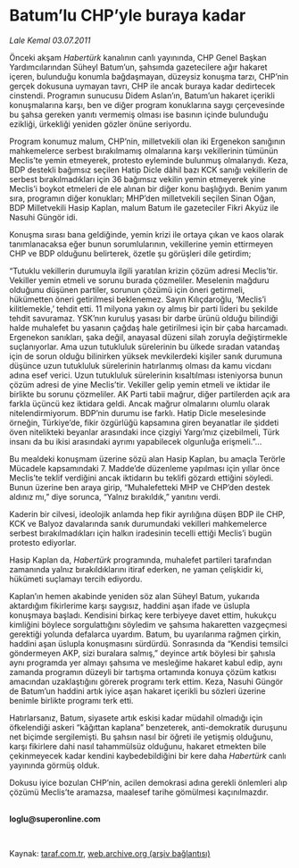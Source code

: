 # Batum’lu CHP’yle buraya kadar 

*Lale Kemal 03.07.2011*

<div class="yazi"><p>Önceki akşam <i>Habertürk</i> kanalının canlı yayınında, CHP Genel Başkan Yardımcılarından Süheyl Batum’un, şahsımda gazetecilere ağır hakaret içeren, bulunduğu konumla bağdaşmayan, düzeysiz konuşma tarzı, CHP’nin gerçek dokusuna uymayan tavrı, CHP ile ancak buraya kadar dedirtecek cinstendi. Programın sunucusu Didem Aslan’ın, Batum’un hakaret içerikli konuşmalarına karşı, ben ve diğer program konuklarına saygı çerçevesinde bu şahsa gereken yanıtı vermemiş olması ise basının içinde bulunduğu ezikliği, ürkekliği yeniden gözler önüne seriyordu. </p>
<p>Program konumuz malum, CHP’nin, milletvekili olan iki Ergenekon sanığının mahkemelerce serbest bırakılmamış olmalarına karşı vekillerinin tümünün Meclis’te yemin etmeyerek, protesto eyleminde bulunmuş olmalarıydı. Keza, BDP destekli bağımsız seçilen Hatip Dicle dâhil bazı KCK sanığı vekillerin de serbest bırakılmadıkları için 36 bağımsız vekilin yemin etmeyerek yine Meclis’i boykot etmeleri de ele alınan bir diğer konu başlığıydı. Benim yanım sıra, programın diğer konukları; MHP’den milletvekili seçilen Sinan Oğan, BDP Milletvekili Hasip Kaplan, malum Batum ile gazeteciler Fikri Akyüz ile Nasuhi Güngör idi. </p>
<p>Konuşma sırası bana geldiğinde, yemin krizi ile ortaya çıkan ve kaos olarak tanımlanacaksa eğer bunun sorumlularının, vekillerine yemin ettirmeyen CHP ve BDP olduğunu belirterek, özetle şu görüşleri dile getirdim;</p>
<p>“Tutuklu vekillerin durumuyla ilgili yaratılan krizin çözüm adresi Meclis’tir. Vekiller yemin etmeli ve sorunu burada çözmeliler. Meselenin mağduru olduğunu düşünen partiler, sorunun çözümü için öneri getirmeli, hükümetten öneri getirilmesi beklenemez. Sayın Kılıçdaroğlu, ‘Meclis’i kilitlemekle,’ tehdit etti. 11 milyona yakın oy almış bir parti lideri bu şekilde tehdit savuramaz. YSK’nın kuruluş yasası bir darbe ürünü olduğu bilindiği halde muhalefet bu yasanın çağdaş hale getirilmesi için bir çaba harcamadı. Ergenekon sanıkları, şaka değil, anayasal düzeni silah zoruyla değiştirmekle suçlanıyorlar. Ama uzun tutukluluk sürelerinin bu ülkede sıradan vatandaş için de sorun olduğu bilinirken yüksek mevkilerdeki kişiler sanık durumuna düşünce uzun tutukluluk sürelerinin hatırlanmış olması da kamu vicdanı adına esef verici. Uzun tutukluluk sürelerinin kısaltılması isteniyorsa bunun çözüm adresi de yine Meclis’tir. Vekiller gelip yemin etmeli ve iktidar ile birlikte bu sorunu çözmeliler. AK Parti tabii mağrur, diğer partilerden açık ara farkla üçüncü kez iktidara geldi. Ancak mağrur olmalarını olumlu olarak nitelendirmiyorum. BDP’nin durumu ise farklı. Hatip Dicle meselesinde örneğin, Türkiye’de, fikir özgürlüğü kapsamına giren beyanatlar ile şiddeti öven nitelikteki beyanlar arasındaki ince çizgiyi Yargı’mız çizebilmeli, Türk insanı da bu ikisi arasındaki ayrımı yapabilecek olgunluğa erişmeli.”... </p>
<p>Bu mealdeki konuşmam üzerine sözü alan Hasip Kaplan, bu amaçla Terörle Mücadele kapsamındaki 7. Madde’de düzenleme yapılması için yıllar önce Meclis’te teklif verdiğini ancak iktidarın bu teklifi gözardı ettiğini söyledi. Bunun üzerine ben araya girip, “Muhalefetteki MHP ve CHP’den destek aldınız mı,” diye sorunca, “Yalnız bırakıldık,” yanıtını verdi. </p>
<p>Kaderin bir cilvesi, ideolojik anlamda hep fikir ayrılığına düşen BDP ile CHP, KCK ve Balyoz davalarında sanık durumundaki vekilleri mahkemelerce serbest bırakılmadıkları için halkın iradesinin tecelli ettiği Meclis’i bugün protesto ediyorlar. </p>
<p>Hasip Kaplan da, <i>Habertürk</i> programında, muhalefet partileri tarafından zamanında yalnız bırakıldıklarını itiraf ederken, ne yaman çelişkidir ki, hükümeti suçlamayı tercih ediyordu. </p>
<p>Kaplan’ın hemen akabinde yeniden söz alan Süheyl Batum, yukarıda aktardığım fikirlerime karşı saygısız, haddini aşan ifade ve üslupla konuşmaya başladı. Kendisini birkaç kere terbiyeye davet ettim, hukukçu kimliğini böylece sorgulattığını söyledim ve şahsıma hakaretten vazgeçmesi gerektiği yolunda defalarca uyardım. Batum, bu uyarılarıma rağmen çirkin, haddini aşan üslupla konuşmasını sürdürdü. Sonrasında da “Kendisi temsilci göndermeyen AKP, sizi buralara salmış,” deyince artık böylesi bir şahısla aynı programda yer almayı şahsıma ve mesleğime hakaret kabul edip, aynı zamanda programın düzeyli bir tartışma ortamında konuya çözüm katkısı amacından uzaklaştığını görerek programı terk ettim. Keza, Nasuhi Güngör de Batum’un haddini artık iyice aşan hakaret içerikli bu sözleri üzerine benimle birlikte programı terk etti. </p>
<p>Hatırlarsanız, Batum, siyasete artık eskisi kadar müdahil olmadığı için öfkelendiği askeri “kâğıttan kaplana” benzeterek, anti-demokratik duruşunu net biçimde sergilemişti. Bu şahsın nasıl bir öğreti ile yetişmiş olduğunu, karşı fikirlere dahi nasıl tahammülsüz olduğunu, hakaret etmekten bile çekinmeyecek kadar kendini kaybedebildiğini bir kere daha <i>Habertürk</i> canlı yayınında görmüş olduk. </p>
<p>Dokusu iyice bozulan CHP’nin, acilen demokrasi adına gerekli önlemleri alıp çözümü Meclis’te aramazsa, maalesef tarihe gömülmesi kaçınılmazdır. </p>
<p><b><br/>loglu@superonline.com</b></p>
<p><b> </b></p>
</div>

Kaynak: [taraf.com.tr](http://www.taraf.com.tr/lale-kemal/makale-batum-lu-chp-yle-buraya-kadar.htm), [web.archive.org (arşiv bağlantısı)](http://web.archive.org/web/20130817021340/http://www.taraf.com.tr/lale-kemal/makale-batum-lu-chp-yle-buraya-kadar.htm)
